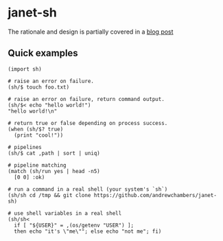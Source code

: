 # janet-sh

The rationale and design is partially covered in a [blog post](https://acha.ninja/blog/dsl_for_shell_scripting/)

## Quick examples

```janet
(import sh)

# raise an error on failure.
(sh/$ touch foo.txt)

# raise an error on failure, return command output.
(sh/$< echo "hello world!")
"hello world!\n"

# return true or false depending on process success.
(when (sh/$? true)
  (print "cool!"))

# pipelines
(sh/$ cat ,path | sort | uniq)

# pipeline matching
(match (sh/run yes | head -n5)
  [0 0] :ok)

# run a command in a real shell (your system's `sh`)
(sh/sh cd /tmp && git clone https://github.com/andrewchambers/janet-sh)

# use shell variables in a real shell
(sh/sh<
  if [ "${USER}" = ,(os/getenv "USER") ];
  then echo "it's \"me\""; else echo "not me"; fi)
```
